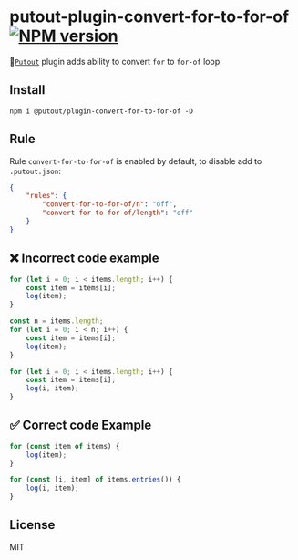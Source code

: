 # putout-plugin-convert-for-to-for-of [![NPM version][NPMIMGURL]][NPMURL]

[NPMIMGURL]: https://img.shields.io/npm/v/@putout/plugin-convert-for-to-for-of.svg?style=flat&longCache=true
[NPMURL]: https://npmjs.org/package/@putout/plugin-convert-for-to-for-of "npm"

🐊[`Putout`](https://github.com/coderaiser/putout) plugin adds ability to convert `for` to `for-of` loop.

## Install

```
npm i @putout/plugin-convert-for-to-for-of -D
```

## Rule

Rule `convert-for-to-for-of` is enabled by default, to disable add to `.putout.json`:

```json
{
    "rules": {
        "convert-for-to-for-of/n": "off",
        "convert-for-to-for-of/length": "off"
    }
}
```

## ❌ Incorrect code example

```js
for (let i = 0; i < items.length; i++) {
    const item = items[i];
    log(item);
}

const n = items.length;
for (let i = 0; i < n; i++) {
    const item = items[i];
    log(item);
}

for (let i = 0; i < items.length; i++) {
    const item = items[i];
    log(i, item);
}
```

## ✅ Correct code Example

```js
for (const item of items) {
    log(item);
}

for (const [i, item] of items.entries()) {
    log(i, item);
}
```

## License

MIT
